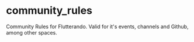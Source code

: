 # community_rules
Community Rules for Flutterando. Valid for it's events, channels and Github, among other spaces. 
